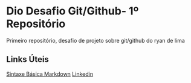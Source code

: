 # Dio Desafio Git/Github- 1º Repositório
Primeiro repositório, desafio de projeto sobre git/github do ryan de lima

## Links Úteis
[Sintaxe Básica Markdown](https://docs.pipz.com/central-de-ajuda/learning-center/guia-basico-de-markdown#open)
[Linkedin](https://www.linkedin.com/in/ryan-de-lima-/)
